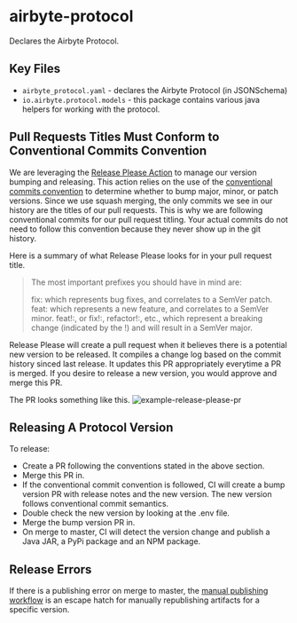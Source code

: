 # airbyte-protocol

Declares the Airbyte Protocol.

## Key Files
* `airbyte_protocol.yaml` - declares the Airbyte Protocol (in JSONSchema)
* `io.airbyte.protocol.models` - this package contains various java helpers for working with the protocol.


## Pull Requests Titles Must Conform to Conventional Commits Convention
We are leveraging the [Release Please Action](https://github.com/marketplace/actions/release-please-action) to manage our version bumping and releasing.
This action relies on the use of the [conventional commits convention](https://www.conventionalcommits.org/en/v1.0.0/) to determine whether to bump major, minor, or patch versions. Since we use squash merging, the only commits we see in our history are the titles of our pull requests. This is why we are following conventional commits for our pull request titling. Your actual commits do not need to follow this convention because they never show up in the git history.

Here is a summary of what Release Please looks for in your pull request title.

> The most important prefixes you should have in mind are:
>
> fix: which represents bug fixes, and correlates to a SemVer patch.
> feat: which represents a new feature, and correlates to a SemVer minor.
> feat!:, or fix!:, refactor!:, etc., which represent a breaking change (indicated by the !) and will result in a SemVer major.

Release Please will create a pull request when it believes there is a potential new version to be released. It compiles a change log based
on the commit history sinced last release. It updates this PR appropriately everytime a PR is merged. If you desire to release a new version, you
would approve and merge this PR.

The PR looks something like this. ![example-release-please-pr](https://github.com/google-github-actions/release-please-action/raw/main/screen.png)

## Releasing A Protocol Version

To release:
* Create a PR following the conventions stated in the above section.
* Merge this PR in.
* If the conventional commit convention is followed, CI will create a bump version PR with release notes and the new version. The new version follows conventional commit semantics.
* Double check the new version by looking at the .env file.
* Merge the bump version PR in.
* On merge to master, CI will detect the version change and publish a Java JAR, a PyPi package and an NPM package.

## Release Errors

If there is a publishing error on merge to master, the [manual publishing workflow](https://github.com/airbytehq/airbyte-protocol/actions/workflows/manual-publish.yml) is an escape hatch for manually republishing artifacts for a specific version.
